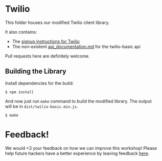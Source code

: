 # Twilio

This folder houses our modified Twilio client library.

It also contains:

- The [signup instructions for Twilio](signup.md)
- The non-existent [api_documentation.md](api_documentation.md) for the
  twilio-basic api

Pull requests here are definitely welcome.

## Building the Library

Install dependencies for the build:

    $ npm install

And now just run `make` command to build the modified library. The output will
be in `dist/twilio-basic.min.js`.

    $ make

# Feedback!

We would <3 your feedback on how we can improve this workshop! Please help
future hackers have a better experience by leaving feedback
[here](https://docs.google.com/forms/d/1IxbiDtyP-UOx3hRGu3o2I-iVll95xQ6I_pW8JS3TZ2k/viewform?entry.1677546962=The+twilio+library).
